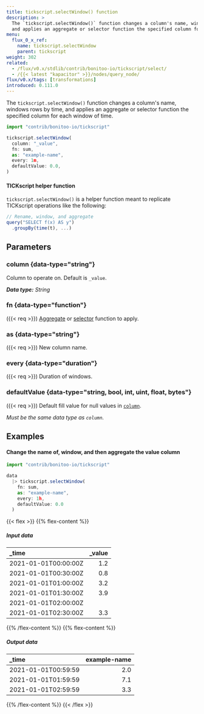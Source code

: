 ```yaml
---
title: tickscript.selectWindow() function
description: >
  The `tickscript.selectWindow()` function changes a column's name, windows rows by time,
  and applies an aggregate or selector function the specified column for each window of time.
menu:
  flux_0_x_ref:
    name: tickscript.selectWindow
    parent: tickscript
weight: 302
related:
  - /flux/v0.x/stdlib/contrib/bonitoo-io/tickscript/select/
  - /{{< latest "kapacitor" >}}/nodes/query_node/
flux/v0.x/tags: [transformations]
introduced: 0.111.0
---
```


The `tickscript.selectWindow()` function changes a column's name, windows rows by time,
and applies an aggregate or selector function the specified column for each window of time.

```js
import "contrib/bonitoo-io/tickscript"

tickscript.selectWindow(
  column: "_value",
  fn: sum,
  as: "example-name",
  every: 1m,
  defaultValue: 0.0,
)
```

#### TICKscript helper function
`tickscript.selectWindow()` is a helper function meant to replicate TICKscript operations
like the following:

```js
// Rename, window, and aggregate
query("SELECT f(x) AS y")
  .groupBy(time(t), ...)
```

## Parameters

### column {data-type="string"}
Column to operate on.
Default is `_value`.

_**Data type:** String_

### fn {data-type="function"}
({{< req >}})
[Aggregate](/flux/v0.x/function-types/#saggregates/) or [selector](/flux/v0.x/function-types/#selectors)
function to apply.

### as {data-type="string"}
({{< req >}})
New column name.

### every {data-type="duration"}
({{< req >}})
Duration of windows.

### defaultValue {data-type="string, bool, int, uint, float, bytes"}
({{< req >}})
Default fill value for null values in [`column`](#column).

_Must be the same data type as `column`._

## Examples

#### Change the name of, window, and then aggregate the value column
```js
import "contrib/bonitoo-io/tickscript"

data
  |> tickscript.selectWindow(
    fn: sum,
    as: "example-name",
    every: 1h,
    defaultValue: 0.0
  )
```

{{< flex >}}
{{% flex-content %}}
##### Input data
| _time                | _value |
|:-----                | ------:|
| 2021-01-01T00:00:00Z | 1.2    |
| 2021-01-01T00:30:00Z | 0.8    |
| 2021-01-01T01:00:00Z | 3.2    |
| 2021-01-01T01:30:00Z | 3.9    |
| 2021-01-01T02:00:00Z |        |
| 2021-01-01T02:30:00Z | 3.3    |
{{% /flex-content %}}
{{% flex-content %}}
##### Output data
| _time               | example-name |
|:-----               | ------------:|
| 2021-01-01T00:59:59 | 2.0          |
| 2021-01-01T01:59:59 | 7.1          |
| 2021-01-01T02:59:59 | 3.3          |
{{% /flex-content %}}
{{< /flex >}}
